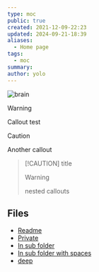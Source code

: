 ```yaml
---
type: moc
public: true
created: 2021-12-09-22:23
updated: 2024-09-21-18:39
aliases:
  - Home page
tags:
  - moc
summary:
author: yolo
---
```


![brain](/assets/brain_header.jpg)

> [!WARNING]
> Callout test

> [!CAUTION]
> Another callout

> [!CAUTION] title
> > [!WARNING]
> > nested callouts

## Files

- [Readme](./README.md)
- [Private](./PRIVATE_FILE.md)
- [In sub folder](./subfolder/hello.md)
- [In sub folder with spaces](<./subfolder/With Space.md>)
- [deep](./subfolder/subsubfolder/deep.md)

